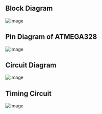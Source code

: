 ## Block Diagram

![image](https://user-images.githubusercontent.com/68106099/164502783-3218a2bb-2112-4b6d-b291-a6efea357dd2.png)

## Pin Diagram of ATMEGA328

![image](https://user-images.githubusercontent.com/68106099/164503267-df842334-492e-476b-ab5f-a343a3332505.png)

## Circuit Diagram

![image](https://user-images.githubusercontent.com/68106099/164503482-7193886b-b85a-4185-98cf-6e134cc2028b.png)

## Timing Circuit

![image](https://user-images.githubusercontent.com/68106099/164503051-0045f826-9df9-4608-b359-666b5cf0dbcf.png)
